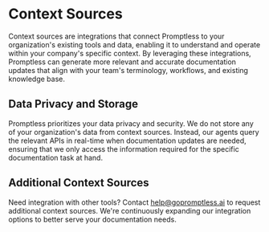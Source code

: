 # Context Sources

Context sources are integrations that connect Promptless to your organization's existing tools and data, enabling it to understand and operate within your company's specific context. By leveraging these integrations, Promptless can generate more relevant and accurate documentation updates that align with your team's terminology, workflows, and existing knowledge base.

## Data Privacy and Storage

Promptless prioritizes your data privacy and security. We do not store any of your organization's data from context sources. Instead, our agents query the relevant APIs in real-time when documentation updates are needed, ensuring that we only access the information required for the specific documentation task at hand.

## Additional Context Sources

Need integration with other tools? Contact [help@gopromptless.ai](mailto:help@gopromptless.ai) to request additional context sources. We're continuously expanding our integration options to better serve your documentation needs.